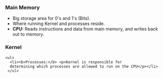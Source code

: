 <h3>Main Memory</h3>

  <ul>
    <li>Big storage area for 0's and 1's (Bits).</li>
    <li>Where running Kernel and processes reside.</li>
    <li><b>CPU:</b> Reads instructions and data from main memory, and writes back out to memory.</li>
   </ul>
   
   
  <h3>Kernel</h3>
  
    <ul>
      <li><b>Processes:</b> <p>Kernel is responsible for
      determining which processes are allowed to run on the CPU</p></li>
     </ul>
      
      
